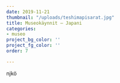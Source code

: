 ```yaml
---
date: 2019-11-21
thumbnail: "/uploads/teshimapisarat.jpg"
title: Museokäynnit – Japani
categories:
- museo
project_bg_color: ''
project_fg_color: ''
order: 7

---
```

njkö